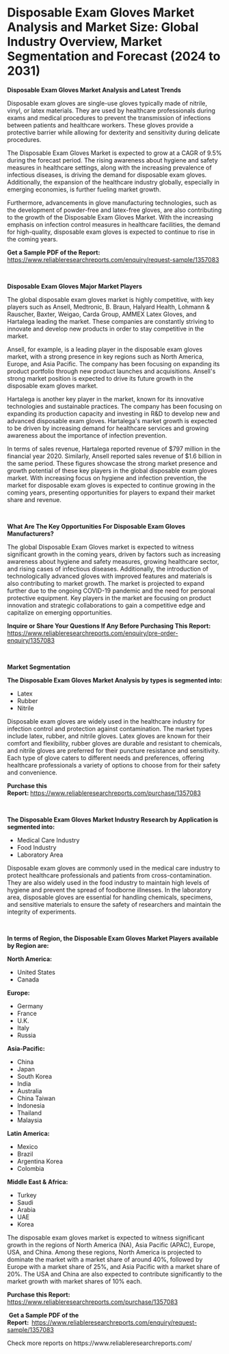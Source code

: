 <p><h1>Disposable Exam Gloves Market Analysis and Market Size: Global Industry Overview, Market Segmentation and Forecast (2024 to 2031)</h1></p><p><strong>Disposable Exam Gloves Market Analysis and Latest Trends</strong></p>
<p><p>Disposable exam gloves are single-use gloves typically made of nitrile, vinyl, or latex materials. They are used by healthcare professionals during exams and medical procedures to prevent the transmission of infections between patients and healthcare workers. These gloves provide a protective barrier while allowing for dexterity and sensitivity during delicate procedures.</p><p>The Disposable Exam Gloves Market is expected to grow at a CAGR of 9.5% during the forecast period. The rising awareness about hygiene and safety measures in healthcare settings, along with the increasing prevalence of infectious diseases, is driving the demand for disposable exam gloves. Additionally, the expansion of the healthcare industry globally, especially in emerging economies, is further fueling market growth.</p><p>Furthermore, advancements in glove manufacturing technologies, such as the development of powder-free and latex-free gloves, are also contributing to the growth of the Disposable Exam Gloves Market. With the increasing emphasis on infection control measures in healthcare facilities, the demand for high-quality, disposable exam gloves is expected to continue to rise in the coming years.</p></p>
<p><strong>Get a Sample PDF of the Report:&nbsp;</strong> <a href="https://www.reliableresearchreports.com/enquiry/request-sample/1357083">https://www.reliableresearchreports.com/enquiry/request-sample/1357083</a></p>
<p>&nbsp;</p>
<p><strong>Disposable Exam Gloves Major Market Players</strong></p>
<p><p>The global disposable exam gloves market is highly competitive, with key players such as Ansell, Medtronic, B. Braun, Halyard Health, Lohmann & Rauscher, Baxter, Weigao, Carda Group, AMMEX Latex Gloves, and Hartalega leading the market. These companies are constantly striving to innovate and develop new products in order to stay competitive in the market.</p><p>Ansell, for example, is a leading player in the disposable exam gloves market, with a strong presence in key regions such as North America, Europe, and Asia Pacific. The company has been focusing on expanding its product portfolio through new product launches and acquisitions. Ansell's strong market position is expected to drive its future growth in the disposable exam gloves market.</p><p>Hartalega is another key player in the market, known for its innovative technologies and sustainable practices. The company has been focusing on expanding its production capacity and investing in R&D to develop new and advanced disposable exam gloves. Hartalega's market growth is expected to be driven by increasing demand for healthcare services and growing awareness about the importance of infection prevention.</p><p>In terms of sales revenue, Hartalega reported revenue of $797 million in the financial year 2020. Similarly, Ansell reported sales revenue of $1.6 billion in the same period. These figures showcase the strong market presence and growth potential of these key players in the global disposable exam gloves market. With increasing focus on hygiene and infection prevention, the market for disposable exam gloves is expected to continue growing in the coming years, presenting opportunities for players to expand their market share and revenue.</p></p>
<p>&nbsp;</p>
<p><strong>What Are The Key Opportunities For Disposable Exam Gloves Manufacturers?</strong></p>
<p><p>The global Disposable Exam Gloves market is expected to witness significant growth in the coming years, driven by factors such as increasing awareness about hygiene and safety measures, growing healthcare sector, and rising cases of infectious diseases. Additionally, the introduction of technologically advanced gloves with improved features and materials is also contributing to market growth. The market is projected to expand further due to the ongoing COVID-19 pandemic and the need for personal protective equipment. Key players in the market are focusing on product innovation and strategic collaborations to gain a competitive edge and capitalize on emerging opportunities.</p></p>
<p><strong>Inquire or Share Your Questions If Any Before Purchasing This Report:</strong> <a href="https://www.reliableresearchreports.com/enquiry/pre-order-enquiry/1357083">https://www.reliableresearchreports.com/enquiry/pre-order-enquiry/1357083</a></p>
<p>&nbsp;</p>
<p><strong>Market Segmentation</strong></p>
<p><strong>The Disposable Exam Gloves Market Analysis by types is segmented into:</strong></p>
<p><ul><li>Latex</li><li>Rubber</li><li>Nitrile</li></ul></p>
<p><p>Disposable exam gloves are widely used in the healthcare industry for infection control and protection against contamination. The market types include latex, rubber, and nitrile gloves. Latex gloves are known for their comfort and flexibility, rubber gloves are durable and resistant to chemicals, and nitrile gloves are preferred for their puncture resistance and sensitivity. Each type of glove caters to different needs and preferences, offering healthcare professionals a variety of options to choose from for their safety and convenience.</p></p>
<p><strong>Purchase this Report:&nbsp;</strong><a href="https://www.reliableresearchreports.com/purchase/1357083">https://www.reliableresearchreports.com/purchase/1357083</a></p>
<p>&nbsp;</p>
<p><strong>The Disposable Exam Gloves Market Industry Research by Application is segmented into:</strong></p>
<p><ul><li>Medical Care Industry</li><li>Food Industry</li><li>Laboratory Area</li></ul></p>
<p><p>Disposable exam gloves are commonly used in the medical care industry to protect healthcare professionals and patients from cross-contamination. They are also widely used in the food industry to maintain high levels of hygiene and prevent the spread of foodborne illnesses. In the laboratory area, disposable gloves are essential for handling chemicals, specimens, and sensitive materials to ensure the safety of researchers and maintain the integrity of experiments.</p></p>
<p>&nbsp;</p>
<p><strong>In terms of Region, the Disposable Exam Gloves Market Players available by Region are:</strong></p>
<p>
    <p> <strong> North America: </strong>
        <ul>
            <li>United States</li>
            <li>Canada</li>
        </ul>
        </p> 
    <p> <strong> Europe: </strong>
        <ul>
            <li>Germany</li>
            <li>France</li>
            <li>U.K.</li>
            <li>Italy</li>
            <li>Russia</li>
        </ul>
        </p> 
    <p> <strong> Asia-Pacific: </strong>
        <ul>
            <li>China</li>
            <li>Japan</li>
            <li>South Korea</li>
            <li>India</li>
            <li>Australia</li>
            <li>China Taiwan</li>
            <li>Indonesia</li>
            <li>Thailand</li>
            <li>Malaysia</li>
        </ul>
        </p> 
    <p> <strong> Latin America: </strong>
        <ul>
            <li>Mexico</li>
            <li>Brazil</li>
            <li>Argentina Korea</li>
            <li>Colombia</li>
        </ul>
        </p> 
    <p> <strong> Middle East & Africa: </strong>
        <ul>
            <li>Turkey</li>
            <li>Saudi</li>
            <li>Arabia</li>
            <li>UAE</li>
            <li>Korea</li>
        </ul>
    </p>
    </p>
<p><p>The disposable exam gloves market is expected to witness significant growth in the regions of North America (NA), Asia Pacific (APAC), Europe, USA, and China. Among these regions, North America is projected to dominate the market with a market share of around 40%, followed by Europe with a market share of 25%, and Asia Pacific with a market share of 20%. The USA and China are also expected to contribute significantly to the market growth with market shares of 10% each.</p></p>
<p><strong>Purchase this Report: </strong><a href="https://www.reliableresearchreports.com/purchase/1357083">https://www.reliableresearchreports.com/purchase/1357083</a></p>
<p>&nbsp;<strong>Get a Sample PDF of the Report:&nbsp;&nbsp;</strong><a href="https://www.reliableresearchreports.com/enquiry/request-sample/1357083">https://www.reliableresearchreports.com/enquiry/request-sample/1357083</a></p>
<p><strong></strong></p>
<p>Check more reports on https://www.reliableresearchreports.com/</p>